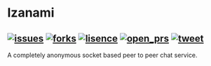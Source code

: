 # Izanami
[![issues](https://img.shields.io/github/issues/Shankusu993/izanami?style=plastic)](https://github.com/Shankusu993/izanami/issues)
[![forks](https://img.shields.io/github/forks/Shankusu993/izanami?style=plastic)](https://github.com/Shankusu993/izanami/network/members)
[![lisence](https://img.shields.io/github/license/Shankusu993/izanami?style=plastic)](https://github.com/Shankusu993/izanami/lisence.md)
[![open_prs](https://img.shields.io/github/issues-pr/shankusu993/izanami?style=plastic)](https://github.com/Shankusu993/izanami/pulls)
[![tweet](https://img.shields.io/twitter/url?logoColor=black&style=social&url=https%3A%2F%2Fgithub.com%2FShankusu993%2Fizanami)](https://twitter.com/intent/tweet?text=Wow:&url=https%3A%2F%2Fgithub.com%2FShankusu993%2Fizanami)
---
A completely anonymous socket based peer to peer chat service.
